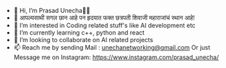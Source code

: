 - 👋 Hi, I’m Prasad Unecha🚩🙏
- 🚩 आपल्यसाथी सगल छान आहे पन हृदयात फक्त छत्रपती शिवाजी महाराजांचं स्थान आहे! 
- 👀 I’m interested in Coding related stuff's like AI development etc
- 🌱 I’m currently learning c++, python and react
- 💞️ I’m looking to collaborate on AI related projects
- 📫 Reach me by sending Mail : unechanetworking@gmail.com Or just 
     Message me on Instagram: https://www.instagram.com/prasad_unecha/

<!---
prasadunecha/prasadunecha is a ✨ special ✨ repository because its `README.md` (this file) appears on your GitHub profile.
You can click the Preview link to take a look at your changes.
--->
